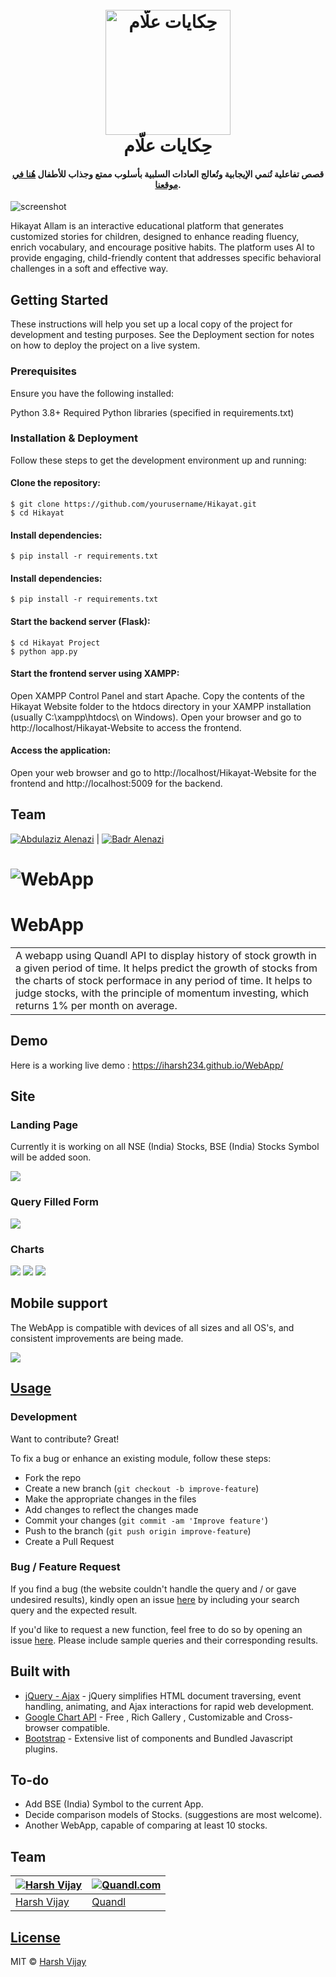 <h1 align="center">
  <br>
  <a href="https://allamstories.tech/"><img src="https://allamstories.tech/website_image.png" alt="حِكايات علّام" width="200"></a>
  <br>
حِكايات علّام  <br>
</h1>
<h4 align="center">قصص تفاعلية تُنمي الإيجابية وتُعالج العادات السلبية بأسلوب ممتع وجذاب للأطفال <a href="https://allamstories.tech" target="_blank">هُنا في موقعنا</a>.</h4>

![screenshot](https://raw.githubusercontent.com/amitmerchant1990/electron-markdownify/master/app/img/markdownify.gif)

Hikayat Allam is an interactive educational platform that generates customized stories for children, designed to enhance reading fluency, enrich vocabulary, and encourage positive habits. The platform uses AI to provide engaging, child-friendly content that addresses specific behavioral challenges in a soft and effective way.


## Getting Started

These instructions will help you set up a local copy of the project for development and testing purposes. See the Deployment section for notes on how to deploy the project on a live system.


### Prerequisites

Ensure you have the following installed:

Python 3.8+
Required Python libraries (specified in requirements.txt)

### Installation & Deployment

Follow these steps to get the development environment up and running:

#### Clone the repository:
```
$ git clone https://github.com/yourusername/Hikayat.git
$ cd Hikayat
```
#### Install dependencies:
```
$ pip install -r requirements.txt
```
#### Install dependencies:
```
$ pip install -r requirements.txt
```
#### Start the backend server (Flask):
```
$ cd Hikayat Project
$ python app.py
```
#### Start the frontend server using XAMPP:

Open XAMPP Control Panel and start Apache.
Copy the contents of the Hikayat Website folder to the htdocs directory in your XAMPP installation (usually C:\xampp\htdocs\ on Windows).
Open your browser and go to http://localhost/Hikayat-Website to access the frontend.

#### Access the application: 
Open your web browser and go to http://localhost/Hikayat-Website for the frontend and http://localhost:5009 for the backend.


## Team

[![Abdulaziz Alenazi](https://i.ibb.co/xHKQHDB/1727261272909.jpg)](https://i.ibb.co/xHKQHDB/1727261272909.jpg)  | [![Badr Alenazi](https://www.linkedin.com/in/badralanazix/)](https://i.ibb.co/GPHTxyf/1726649618248.jpg)






# ![WebApp](https://iharsh234.github.io/WebApp/images/demo/demo_landing.JPG)
# WebApp
<table>
<tr>
<td>
  A webapp using Quandl API to display history of stock growth in a given period of time. It helps predict the growth of stocks from the  charts of stock performace in any period of time. It helps to judge stocks, with the principle of momentum investing, which returns 1% per month on average.
</td>
</tr>
</table>


## Demo
Here is a working live demo :  https://iharsh234.github.io/WebApp/


## Site

### Landing Page
Currently it is working on all NSE (India) Stocks, BSE (India) Stocks Symbol will be added soon.

![](https://iharsh234.github.io/WebApp/images/demo/web_app_face.JPG)

### Query Filled Form
![](https://iharsh234.github.io/WebApp/images/demo/demo_query.JPG)

### Charts
![](https://iharsh234.github.io/WebApp/images/demo/demo_chart1.JPG)
![](https://iharsh234.github.io/WebApp/images/demo/demo_chart2.JPG)
![](https://iharsh234.github.io/WebApp/images/demo/demo_chart3.JPG)


## Mobile support
The WebApp is compatible with devices of all sizes and all OS's, and consistent improvements are being made.

![](https://iharsh234.github.io/WebApp/images/demo/mobile.png)




## [Usage](https://iharsh234.github.io/WebApp/) 

### Development
Want to contribute? Great!

To fix a bug or enhance an existing module, follow these steps:

- Fork the repo
- Create a new branch (`git checkout -b improve-feature`)
- Make the appropriate changes in the files
- Add changes to reflect the changes made
- Commit your changes (`git commit -am 'Improve feature'`)
- Push to the branch (`git push origin improve-feature`)
- Create a Pull Request 

### Bug / Feature Request

If you find a bug (the website couldn't handle the query and / or gave undesired results), kindly open an issue [here](https://github.com/iharsh234/WebApp/issues/new) by including your search query and the expected result.

If you'd like to request a new function, feel free to do so by opening an issue [here](https://github.com/iharsh234/WebApp/issues/new). Please include sample queries and their corresponding results.


## Built with 

- [jQuery - Ajax](http://www.w3schools.com/jquery/jquery_ref_ajax.asp) - jQuery simplifies HTML document traversing, event handling, animating, and Ajax interactions for rapid web development.
- [Google Chart API](https://developers.google.com/chart/interactive/docs/quick_start) - Free , Rich Gallery , Customizable and Cross-browser compatible.
- [Bootstrap](http://getbootstrap.com/) - Extensive list of components and  Bundled Javascript plugins.


## To-do
- Add BSE (India) Symbol to the current App.
- Decide comparison models of Stocks. (suggestions are most welcome).
- Another WebApp, capable of comparing at least 10 stocks.

## Team

[![Harsh Vijay](https://avatars1.githubusercontent.com/u/12688534?v=3&s=144)](https://github.com/iharsh234)  | [![Quandl.com](https://github.com/iharsh234/WebApp/blob/master/images/quandl.jpg)](https://www.quandl.com/)
---|---
[Harsh Vijay ](https://github.com/iharsh234) |[Quandl](https://www.quandl.com)

## [License](https://github.com/iharsh234/WebApp/blob/master/LICENSE.md)

MIT © [Harsh Vijay ](https://github.com/iharsh234)

